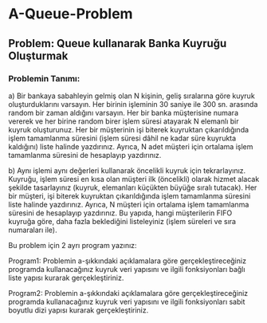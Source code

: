 # A-Queue-Problem

## Problem: Queue kullanarak Banka Kuyruğu Oluşturmak

### Problemin Tanımı:

 a) Bir bankaya sabahleyin gelmiş olan N kişinin, geliş sıralarına göre kuyruk oluşturduklarını varsayın. Her birinin işleminin 30 saniye ile 300 sn. arasında random bir zaman aldığını varsayın. Her bir banka müşterisine numara vererek ve her birine random birer işlem süresi atayarak N elemanlı bir kuyruk oluşturunuz. Her bir müşterinin işi biterek kuyruktan çıkarıldığında işlem tamamlanma süresini (işlem süresi dâhil ne kadar süre kuyrukta kaldığını) liste halinde yazdırınız. Ayrıca, N adet müşteri için ortalama işlem tamamlanma süresini de hesaplayıp yazdırınız. 

b) Aynı işlemi aynı değerleri kullanarak öncelikli kuyruk için tekrarlayınız. Kuyruğu, işlem süresi en kısa olan müşteri ilk (öncelikli) olarak hizmet alacak şekilde tasarlayınız (kuyruk, elemanları küçükten büyüğe sıralı tutacak). Her bir müşteri, işi biterek kuyruktan çıkarıldığında işlem tamamlanma süresini liste halinde yazdırınız. Ayrıca, N müşteri için ortalama işlem tamamlanma süresini de hesaplayıp yazdırınız. Bu yapıda, hangi müşterilerin FIFO kuyruğa göre, daha fazla beklediğini listeleyiniz (işlem süreleri ve sıra numaraları ile).

Bu problem için 2 ayrı program yazınız:

Program1: Problemin a-şıkkındaki açıklamalara göre gerçekleştireceğiniz programda kullanacağınız kuyruk veri yapısını ve ilgili fonksiyonları bağlı liste yapısı kurarak gerçekleştiriniz.

Program2: Problemin a-şıkkındaki açıklamalara göre gerçekleştireceğiniz programda kullanacağınız kuyruk veri yapısını ve ilgili fonksiyonları sabit boyutlu dizi yapısı kurarak gerçekleştiriniz.

